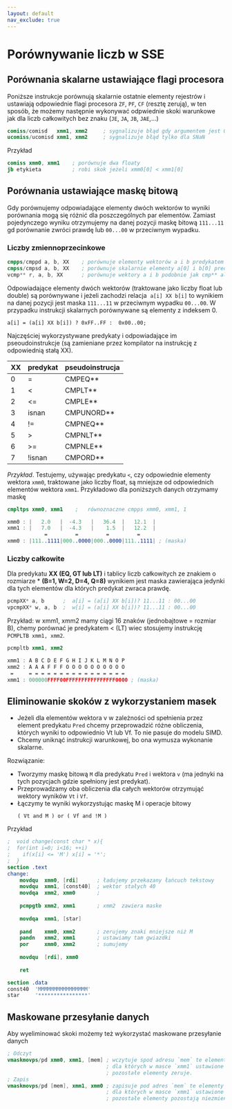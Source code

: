 ```yaml
---
layout: default
nav_exclude: true
---
```



# Porównywanie liczb w SSE

## Porównania skalarne ustawiające flagi procesora

Poniższe instrukcje porównują skalarnie ostatnie elementy rejestrów i ustawiają odpowiednie flagi procesora `ZF`, `PF`, `CF`  (resztę zerują),
w ten sposób, że możemy następnie wykonywać odpwiednie skoki warunkowe jak dla liczb całkowitych bez znaku (`JE`, `JA`, `JB`, `JAE`,...)
```nasm
comiss/comisd   xmm1, xmm2     ; sygnalizuje błąd gdy argumentem jest QNaN lub SNaN
ucomiss/ucomisd xmm1, xmm2     ; sygnalizuje błąd tylko dla SNaN
```

Przykład
```nasm
comiss xmm0, xmm1    ; porównuje dwa floaty
jb etykieta          ; robi skok jeżeli xmm0[0] < xmm1[0]
```

## Porównania ustawiające maskę bitową
Gdy porównujemy odpowiadające elementy dwóch wektorów to wyniki porównania mogą się różnić dla poszczególnych par elementów.
Zamiast pojedynczego wyniku otrzymujemy na danej pozycji maskę bitową `111...11` gd porównanie zwróci prawdę lub `00...00` w przeciwnym wypadku.

### Liczby zmiennoprzecinkowe
```nasm
cmpps/cmppd a, b, XX    ; porównuje elementy wektorów a i b predykatem XX, maskę zapisuje w a
cmpss/cmpsd a, b, XX    ; porównuje skalarnie elementy a[0] i b[0] predykatem XX
vcmp** r, a, b, XX      ; porównuje wektory a i b podobnie jak cmp** ale maskę zapisuje w r  
```
Odpowiadające elementy dwóch wektorów (traktowane jako liczby float lub double) są porównywane i jeżeli zachodzi relacja  `a[i] XX b[i]` to wynikiem na danej pozycji jest maska `111...11` w przeciwnym wypadku `00...00`.  W przypadku instrukcji skalarnych porównywane są elementy z indeksem 0. 
```
a[i] = (a[i] XX b[i]) ? 0xFF..FF :  0x00..00;
```

Najczęściej wykorzystywane predykaty i odpowiadające im pseoudoinstrukcje (są zamieniane przez kompilator na instrukcję z odpowiednią stałą XX).

| XX | predykat | pseudoinstrucja |
| ---| -----    |  ----           |  
|  0 |  =       | CMPEQ**         |    
|  1 |  <       | CMPLT**         |    
|  2 |  <=      | CMPLE**         |    
|  3 |  isnan   | CMPUNORD**      |    
|  4 |  !=      | CMPNEQ**        |    
|  5 |  >       | CMPNLT**        |    
|  6 |  >=      | CMPNLE**        |    
|  7 |  !isnan  | CMPORD**        |    

*Przykład*. Testujemy, używając predykatu `<`, czy odpowiednie elementy wektora `xmm0`, traktowane jako liczby float, 
są mniejsze od odpowiednich elementów wektora `xmm1`. 
Przykładowo dla poniższych danych otrzymamy maskę
```nasm
cmpltps xmm0, xmm1    ;   równoznaczne cmpps xmm0, xmm1, 1

xmm0 : |   2.0   |  -4.3   |   36.4  |   12.1  |
xmm1 : |   7.0   |  -4.3   |    1.5  |   12.2  | 
            =         =         =         =
xmm0 : |111..1111|000..0000|000..0000|111..1111| ; (maska)
```

### Liczby całkowite 

Dla predykatu **XX (EQ, GT lub LT)** i tablicy liczb całkowitych ze znakiem o rozmiarze * **(B=1, W=2, D=4, Q=8)** 
wynikiem jest maska zawierająca jedynki dla tych elementów dla których predykat zwraca prawdę. 
```nasm
pcmpXX* a, b      ;  a[i] = (a[i] XX b[i])? 11...11 : 00...00     
vpcmpXX* w, a, b  ;  w[i] = (a[i] XX b[i])? 11...11 : 00...00
``` 

Przykład: w xmm1, xmm2 mamy ciągi 16 znaków (jednobajtowe = rozmiar B), chemy porównać je predykatem < (LT) wiec stosujemy instrukcję `PCMPLTB xmm1, xmm2`.
```nasm
pcmpltb xmm1, xmm2

xmm1 : A B C D E F G H I J K L M N O P
xmm2 : A A A F F F O O O O O O O O O O
 =     = = = = = = = = = = = = = = = =
xmm1 : 000000FFFF00FFFFFFFFFFFFFFFF0000 ; (maska)
```
## Eliminowanie skoków z wykorzystaniem masek

* Jeżeli dla elementów wektora v w zależności od spełnienia przez element predykatu `Pred` chcemy przeprowadzić różne obliczenia, których wyniki to odpowiednio Vt lub Vf. To nie pasuje do modelu SIMD.
* Chcemy uniknąć instrukcji warunkowej, bo ona wymusza wykonanie skalarne.

Rozwiązanie:
* Tworzymy maskę bitową `M` dla predykatu `Pred` i wektora `v` (ma jednyki na tych pozycjach gdzie spełniony jest predykat).
* Przeprowadzamy oba obliczenia dla całych wektorów otrzymująć wektory wyników `Vt` i `Vf`.
* Łączymy te wyniki wykorzystując maskę M i operacje bitowy
  ```
  ( Vt and M ) or ( Vf and !M )
  ``` 
  
Przykład
```nasm 
;  void change(const char * x){
;  for(int i=0; i<16; ++i)
;    if(x[i] <= 'M') x[i] = '*';
;  }
section .text 
change:
    movdqu  xmm0, [rdi]      ; ładujemy przekazany łańcuch tekstowy
    movdqu  xmm1, [const40]  ; wektor stałych 40
    movdqa  xmm2, xmm0       ; 
 
    pcmpgtb xmm2, xmm1       ; xmm2  zawiera maske
 
    movdqa  xmm1, [star]
 
    pand    xmm0, xmm2       ; zerujemy znaki mniejsze niż M      
    pandn   xmm2, xmm1       ; ustawiamy tam gwiazdki
    por     xmm0, xmm2       ; sumujemy 
 
    movdqu  [rdi], xmm0
 
    ret

section .data 
const40  'MMMMMMMMMMMMMMMM' 
star     '****************' 
```

## Maskowane przesyłanie danych

Aby wyeliminować skoki możemy też wykorzystać maskowane przesyłanie danych
```nasm
; Odczyt
vmaskmovps/pd xmm0, xmm1, [mem] ; wczytuje spod adresu `mem` te elementy wektora `xmm0` 
                                ; dla których w masce `xmm1` ustawione są jedynki, 
                                ; pozostałe elementy zeruje.
; Zapis
vmaskmovps/pd [mem], xmm1, xmm0 ; zapisuje pod adres `mem` te elementy wektora `xmm0` 
                                ; dla których w masce `xmm1` ustawione są jedynki, 
                                ; pozostałe elementy pozostają niezmienione.
```
